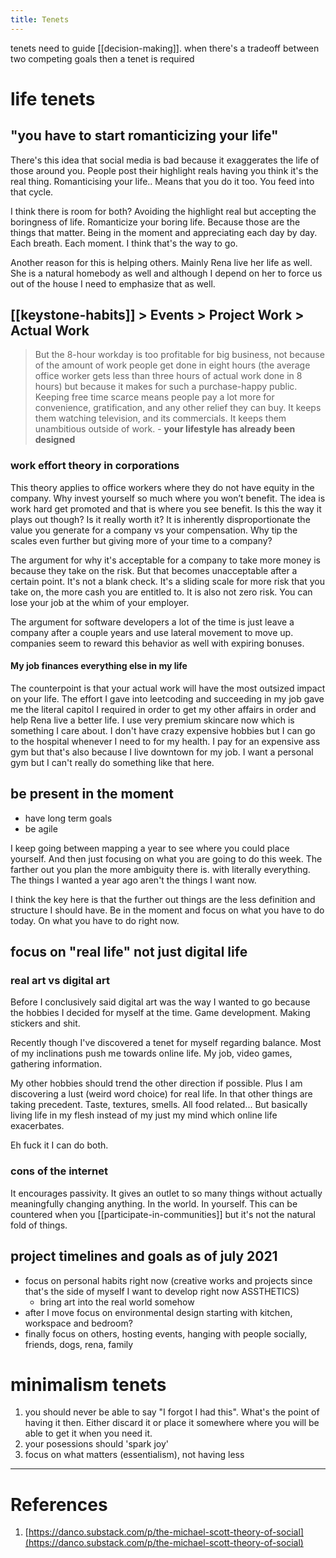 ```yaml
---
title: Tenets
---
```

tenets need to guide [[decision-making]]. when there's a tradeoff between two competing goals then a tenet is required 

# life tenets

## "you have to start romanticizing your life"
There's this idea that social media is bad because it exaggerates the life of those around you. People post their highlight reals having you think it's the real thing. Romanticising your life.. Means that you do it too. You feed into that cycle.

I think there is room for both? Avoiding the highlight real but accepting the boringness of life. Romanticize your boring life. Because those are the things that matter. Being in the moment and appreciating each day by day. Each breath. Each moment. I think that's the way to go. 

Another reason for this is helping others. Mainly Rena live her life as well. She is a natural homebody as well and although I depend on her to force us out of the house I need to emphasize that as well. 

## [[keystone-habits]] > Events > Project Work > Actual Work
> But the 8-hour workday is too profitable for big business, not because of the amount of work people get done in eight hours (the average office worker gets less than three hours of actual work done in 8 hours) but because it makes for such a purchase-happy public. Keeping free time scarce means people pay a lot more for convenience, gratification, and any other relief they can buy. It keeps them watching television, and its commercials. It keeps them unambitious outside of work. - **your lifestyle has already been designed**

### work effort theory in corporations
This theory applies to office workers where they do not have equity in the company. 
Why invest yourself so much where you won’t benefit. The idea is work hard get promoted and that is where you see benefit. Is this the way it plays out though? Is it really worth it?
It is inherently disproportionate the value you generate for a company vs your compensation. Why tip the scales even further but giving more of your time to a company?

The argument for why it's acceptable for a company to take more money is because they take on the risk. But that becomes unacceptable after a certain point. It's not a blank check. It's a sliding scale for more risk that you take on, the more cash you are entitled to. It is also not zero risk. You can lose your job at the whim of your employer.

The argument for software developers a lot of the time is just leave a company after a couple years and use lateral movement to move up. companies seem to reward this behavior as well with expiring bonuses. 

#### My job finances everything else in my life 
The counterpoint is that your actual work will have the most outsized impact on your life. The effort I gave into leetcoding and succeeding in my job gave me the literal capitol I required in order to get my other affairs in order and help Rena live a better life. I use very premium skincare now which is something I care about. I don't have crazy expensive hobbies but I can go to the hospital whenever I need to for my health. I pay for an expensive ass gym but that's also because I live downtown for my job. I want a personal gym but I can't really do something like that here. 

## be present in the moment
- have long term goals
- be agile
  
I keep going between mapping a year to see where you could place yourself. And then just focusing on what you are going to do this week. 
The farther out you plan the more ambiguity there is. with literally everything. The things I wanted a year ago aren't the things I want now. 

I think the key here is that the further out things are the less definition and structure I should have. Be in the moment and focus on what you have to do today. On what you have to do right now. 

## focus on "real life" not just digital life
### real art vs digital art
Before I conclusively said digital art was the way I wanted to go because the hobbies I decided for myself at the time. Game development. Making stickers and shit. 

Recently though I've discovered a tenet for myself regarding balance. Most of my inclinations push me towards online life. My job, video games, gathering information. 

My other hobbies should trend the other direction if possible. Plus I am discovering a lust (weird word choice) for real life. In that other things are taking precedent. Taste, textures, smells. All food related... But basically living life in my flesh instead of my just my mind which online life exacerbates. 

Eh fuck it I can do both.

### cons of the internet
It encourages passivity. It gives an outlet to so many things without actually meaningfully changing anything. In the world. In yourself. This can be countered when you [[participate-in-communities]] but it's not the natural fold of things. 

## project timelines and goals as of july 2021
- focus on personal habits right now (creative works and projects since that's the side of myself I want to develop right now ASSTHETICS)
    - bring art into the real world somehow
- after I move focus on environmental design starting with kitchen, workspace and bedroom?
- finally focus on others, hosting events, hanging with people socially, friends, dogs, rena, family

# minimalism tenets
1. you should never be able to say "I forgot I had this". What's the point of having it then. Either discard it or place it somewhere where you will be able to get it when you need it. 
2. your posessions should 'spark joy'
3. focus on what matters (essentialism), not having less

---
# References
1. [https://danco.substack.com/p/the-michael-scott-theory-of-social](https://danco.substack.com/p/the-michael-scott-theory-of-social)